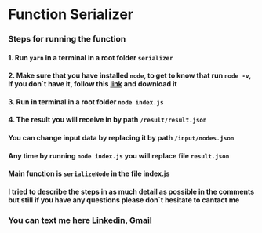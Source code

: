 # Function Serializer

### Steps for running the function
#### 1. Run `yarn` in a terminal in a root folder ``serializer``
#### 2. Make sure that you have installed `node`, to get to know that run `node -v`, if you don`t have it, follow this [link](https://nodejs.org/en/download/) and download it
#### 3. Run in terminal in a root folder `node index.js`
#### 4. The result you will receive in by path `/result/result.json`

#### You can change input data by replacing it by path `/input/nodes.json`
#### Any time by running `node index.js` you will replace file `result.json`

#### Main function is `serializeNode` in the file index.js
#### I tried to describe the steps in as much detail as possible in the comments but still if you have any questions please don`t hesitate to cantact me
### You can text me here [Linkedin](https://www.linkedin.com/in/anastasiya-nasevich/), [Gmail](nastianosevich@gmail.com)
